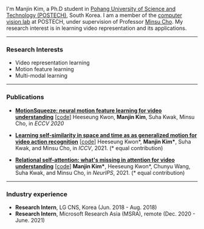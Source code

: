 <!--
**KimManjin/KimManjin** is a ✨ _special_ ✨ repository because its `README.md` (this file) appears on your GitHub profile.

Here are some ideas to get you started:

- 🔭 I’m currently working on ...
- 🌱 I’m currently learning ...
- 👯 I’m looking to collaborate on ...
- 🤔 I’m looking for help with ...
- 💬 Ask me about ...
- 📫 How to reach me: ...
- 😄 Pronouns: ...
- ⚡ Fun fact: ...
-->

I'm Manjin Kim, a Ph.D student in [Pohang University of Science and Technology (POSTECH)](https://www.postech.ac.kr/eng/), South Korea. I am a member of the [computer vision lab](http://cvlab.postech.ac.kr/lab/) at POSTECH, under supervision of Professor [Minsu Cho](http://cvlab.postech.ac.kr/~mcho/). My research interest is in learning video representation and its applications.

---------------------------------------------

### Research Interests
* Video representation learning
* Motion feature learning
* Multi-modal learning

---------------------------------------------

### Publications
* **[MotionSqueeze: neural motion feature learning for video understanding](https://arxiv.org/abs/2007.09933)** [[code](https://github.com/arunos728/MotionSqueeze)]
    Heeseung Kwon, **Manjin Kim**, Suha Kwak, Minsu Cho, in *ECCV 2020* 

* **[Learning self-similarity in space and time as as generalized motion for video action recognition](https://arxiv.org/abs/2102.07092)** [[code](https://github.com/arunos728/SELFY)]
    Heeseung Kwon\*, **Manjin Kim\***, Suha Kwak, and Minsu Cho, in _ICCV_, 2021. (* equal contribution) 
* **[Relational self-attention: what's missing in attention for video understanding](https://arxiv.org/abs/2111.01673)** [[code](https://github.com/KimManjin/RSA)]
    **Manjin Kim\***, Heeseung Kwon\*, Chunyu Wang, Suha Kwak, and Minsu Cho, in _NeurIPS_, 2021.   (* equal contribution) 

---------------------------------------------

### Industry experience
* **Research Intern**, LG CNS, Korea (Jun. 2018 - Aug. 2018)
* **Research Intern**, Microsoft Research Asia (MSRA), remote (Dec. 2020 - June. 2021)

